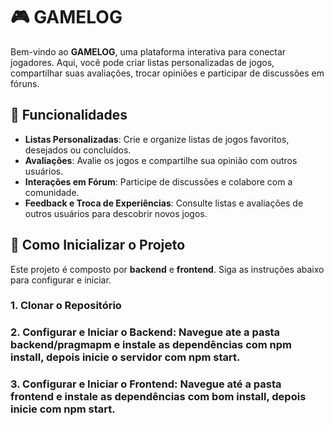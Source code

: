 # 🎮 GAMELOG

Bem-vindo ao **GAMELOG**, uma plataforma interativa para conectar jogadores. Aqui, você pode criar listas personalizadas de jogos, compartilhar suas avaliações, trocar opiniões e participar de discussões em fóruns.

## 📌 Funcionalidades

- **Listas Personalizadas**: Crie e organize listas de jogos favoritos, desejados ou concluídos.  
- **Avaliações**: Avalie os jogos e compartilhe sua opinião com outros usuários.  
- **Interações em Fórum**: Participe de discussões e colabore com a comunidade.  
- **Feedback e Troca de Experiências**: Consulte listas e avaliações de outros usuários para descobrir novos jogos.  

## 🚀 Como Inicializar o Projeto

Este projeto é composto por **backend** e **frontend**. Siga as instruções abaixo para configurar e iniciar.

### 1. Clonar o Repositório  

### 2. Configurar e Iniciar o Backend: Navegue ate a pasta backend/pragmapm e instale as dependências com **npm install**, depois inicie o servidor com **npm start**.

### 3. Configurar e Iniciar o Frontend: Navegue até a pasta frontend e instale as dependências com **bom install**, depois inicie com **npm start**.




